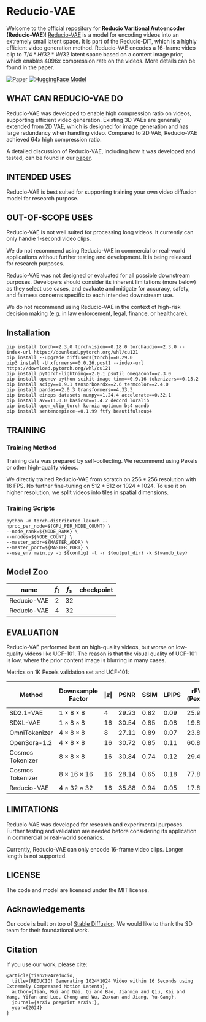 # Reducio-VAE
Welcome to the official repository for **Reducio Varitional Autoencoder (Reducio-VAE)**! [Reducio-VAE](https://arxiv.org/abs/) is a model for encoding videos into an extremely small latent space. It is part of the Reducio-DiT, which is a highly efficient video generation method. Reducio-VAE encodes a 16-frame video clip to $T/4*H/32*W/32$ latent space based on a content image prior, which enables 4096x compression rate on the videos. More details can be found in the paper.

[![Paper](https://img.shields.io/badge/Paper-arXiv-red)](https://arxiv.org/abs/) [![HuggingFace Model](https://img.shields.io/badge/HuggingFace-Model-orange)](https://huggingface.co/microsoft/Reducio-VAE)  


## WHAT CAN REDUCIO-VAE DO
Reducio-VAE was developed to enable high compression ratio on videos, supporting efficient video generation. Existing 3D VAEs are generally extended from 2D VAE, which is designed for image generation and has large redundancy when handling video. Compared to 2D VAE, Reducio-VAE achieved 64x high compression ratio.

A detailed discussion of Reducio-VAE, including how it was developed and tested, can be found in our [paper](https://arxiv.org/abs/).

## INTENDED USES
Reducio-VAE is best suited for supporting training your own video diffusion model for research purpose.

## OUT-OF-SCOPE USES
Reducio-VAE is not well suited for processing long videos. It currently can only handle 1-second video clips.

We do not recommend using Reducio-VAE in commercial or real-world applications without further testing and development. It is being released for research purposes.

Reducio-VAE was not designed or evaluated for all possible downstream purposes. Developers should consider its inherent limitations (more below) as they select use cases, and evaluate and mitigate for accuracy, safety, and fairness concerns specific to each intended downstream use.

We do not recommend using Reducio-VAE in the context of high-risk decision making (e.g. in law enforcement, legal, finance, or healthcare).


## Installation
```
pip install torch==2.3.0 torchvision==0.18.0 torchaudio==2.3.0 --index-url https://download.pytorch.org/whl/cu121
pip install --upgrade diffusers[torch]==0.29.0
pip3 install -U xformers==0.0.26.post1 --index-url https://download.pytorch.org/whl/cu121
pip install pytorch-lightning==2.0.1 psutil omegaconf==2.3.0
pip install opencv-python scikit-image timm==0.9.16 tokenizers==0.15.2
pip install scipy==1.9.1 tensorboardx==2.6 termcolor==2.4.0 
pip install pandas==2.0.3 transformers==4.33.3 
pip install einops datasets numpy==1.24.4 accelerate==0.32.1
pip install av==11.0.0 basicsr==1.4.2 decord loralib
pip install open_clip_torch kornia optimum bs4 wandb 
pip install sentencepiece~=0.1.99 ftfy beautifulsoup4
```


## TRAINING

### Training Method
Training data was prepared by self-collecting. We recommend using Pexels or other high-quality videos.

We directly trained Reducio-VAE from scratch on $256*256$ resolution with 16 FPS. No further fine-tuning on $512*512$ or $1024*1024$. To use it on higher resolution, we split videos into tiles in spatial dimensions.

### Training Scripts
```
python -m torch.distributed.launch --nproc_per_node=${GPU_PER_NODE_COUNT} \
--node_rank=${NODE_RANK} \
--nnodes=${NODE_COUNT} \
--master_addr=${MASTER_ADDR} \
--master_port=${MASTER_PORT} \
--use_env main.py -b ${config} -t -r ${output_dir} -k ${wandb_key}
```

## Model Zoo
| name |  $f_t$ | $f_s$ |  checkpoint |
|:---:|:---:|:---:|:---:|
 Reducio-VAE | 2 | 32 | |
| Reducio-VAE | 4 | 32 | |

## EVALUATION

Reducio-VAE performed best on high-quality videos, but worse on low-quality videos like UCF-101. The reason is that the visual quality of UCF-101 is low, where the prior content image is blurring in many cases.

Metrics on 1K Pexels validation set and UCF-101: 

|Method|Downsample Factor|$\|z\|$|PSNR |SSIM |LPIPS |rFVD (Pexels)|rFVD (UCF-101)|
|---------|---------------------|------------------|------------|--------------------|--------------|----------------|------------|
|SD2.1-VAE|$1\times8\times8$|4|29.23|0.82|0.09|25.96|21.00| 
|SDXL-VAE|$1\times8\times8$|16|30.54|0.85|0.08|19.87|23.68|
|OmniTokenizer|$4\times8\times8$|8|27.11|0.89|0.07|23.88|30.52|
|OpenSora-1.2|$4\times8\times8$|16|30.72|0.85|0.11|60.88|67.52|
|Cosmos Tokenizer|$8\times8\times8$|16|30.84|0.74|0.12|29.44|22.06|
|Cosmos Tokenizer|$8\times16\times16$|16|28.14|0.65|0.18|77.87|119.37|
|Reducio-VAE|$4\times32\times32$|16|35.88|0.94|0.05|17.88|65.17|


## LIMITATIONS
Reducio-VAE was developed for research and experimental purposes. Further testing and validation are needed before considering its application in commercial or real-world scenarios.

Currently, Reducio-VAE can only encode 16-frame video clips. Longer length is not supported.

## LICENSE
The code and model are licensed under the MIT license.

## Acknowledgements

Our code is built on top of [Stable Diffusion](https://github.com/Stability-AI/). We would like to thank the SD team for their foundational work.

## Citation

If you use our work, please cite:

```
@article{tian2024reducio,
  title={REDUCIO! Generating 1024*1024 Video within 16 Seconds using Extremely Compressed Motion Latents},
  author={Tian, Rui and Dai, Qi and Bao, Jianmin and Qiu, Kai and Yang, Yifan and Luo, Chong and Wu, Zuxuan and Jiang, Yu-Gang},
  journal={arXiv preprint arXiv:},
  year={2024}
}
